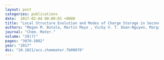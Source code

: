 ```yaml
---
layout: post
categories: publications
date:  2017-02-04 00:00:01 +0000
title: "Local Structure Evolution and Modes of Charge Storage in Secondary Li–FeS2 Cells"
authors: "Megan M. Butala, Martin Mayo , Vicky V. T. Doan-Nguyen, Margaret A. Lumley, Claudia Göbel, Kamila M. Wiaderek, Olaf J. Borkiewicz, Karena W. Chapman, Peter J. Chupas, Mahalingam Balasubramanian, Geneva Laurita , Sylvia Britto, Andrew J. Morris, Clare P. Grey, and Ram Seshadri"
journal: "Chem. Mater."
volume: "29(7)"
pages: "3070-3082"
year: "2017"
doi: "10.1021/acs.chemmater.7b00070"
---
```

